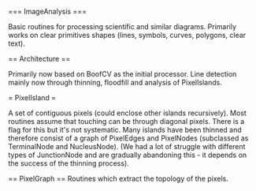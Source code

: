 === ImageAnalysis ===

Basic routines for processing scientific and similar diagrams. Primarily works on clear primitives shapes (lines,
symbols, curves, polygons, clear text).

== Architecture ==

Primarily now based on BoofCV as the initial processor. Line detection mainly now through thinning, floodfill and
analysis of PixelIslands.

= PixelIsland =

A set of contiguous pixels (could enclose other islands recursively). Most routines assume that touching can be through
diagonal pixels. There is a flag for this but it's not systematic. Many islands have been thinned and therefore consist
of a graph of PixelEdges and PixelNodes (subclassed as TerminalNode and NucleusNode). (We had a lot of struggle with 
different types of JunctionNode and are gradually abandoning this - it depends on the success of the thinning process).

== PixelGraph ==
Routines which extract the topology of the pixels.



